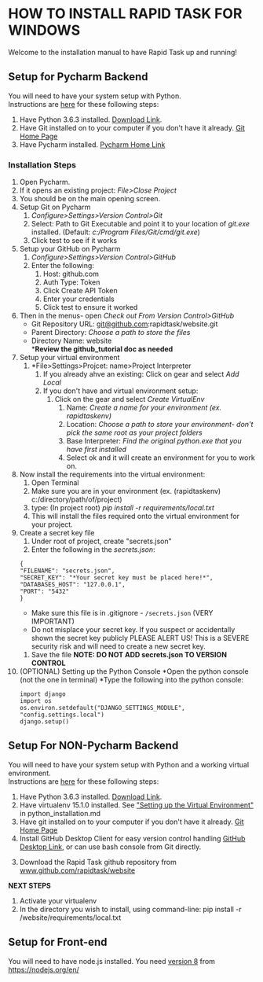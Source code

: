 HOW TO INSTALL RAPID TASK FOR WINDOWS
=====================================

Welcome to the installation manual to have Rapid Task up and running! 

Setup for Pycharm Backend
-------------------------
You will need to have your system setup with Python.  
    Instructions are [here](/docs/python_installation.md) for these following steps:
1. Have Python 3.6.3 installed. 
[Download Link](https://www.python.org/ftp/python/3.6.3/python-3.6.3.exe). 
1. Have Git installed on to your computer if you don't have it already. [Git Home Page](https://git-scm.com/)
1. Have Pycharm installed. [Pycharm Home Link](https://www.jetbrains.com/pycharm/)
    
### Installation Steps

1. Open Pycharm.
1. If it opens an existing project: *File>Close Project*
1. You should be on the main opening screen. 
1. Setup Git on Pycharm
    1. *Configure>Settings>Version Control>Git*
    1. Select: Path to Git Executable and point it to your location of *git.exe* installed. (Default: *c:/Program Files/Git/cmd/git.exe*) 
    1. Click test to see if it works
1. Setup your GitHub on Pycharm
    1. *Configure>Settings>Version Control>GitHub*
    1. Enter the following:
        1. Host: github.com
        1. Auth Type: Token
        1. Click Create API Token
        1. Enter your credentials
        1. Click test to ensure it worked
1. Then in the menus- open *Check out From Version Control>GitHub*  
    * Git Repository URL: git@github.com:rapidtask/website.git 
    * Parent Directory: *Choose a path to store the files*
    * Directory Name: website    
    ***Review the github_tutorial doc as needed**
1. Setup your virtual environment
    1. *File>Settings>Projcet: name>Project Interpreter
        1. If you already ahve an existing: Click on gear and select *Add Local*
        1. If you don't have and virtual environment setup:
            1. Click on the gear and select *Create VirtualEnv*
                1. Name: *Create a name for your environment (ex. rapidtaskenv)*
                1. Location: *Choose a path to store your environment- don't pick the same root as your project folders*
                1. Base Interpreter: *Find the original python.exe that you have first installed*
                1. Select ok and it will create an environment for you to work on.
1. Now install the requirements into the virtual environment:
    1. Open Terminal
    1. Make sure you are in your environment (ex. (rapidtaskenv) c:/directory/path/of/project)
    1. type: (In project root) *pip install -r requirements/local.txt*
    1. This will install the files required onto the virtual environment for your project.
1. Create a secret key file  
    1. Under root of project, create "secrets.json"  
    1. Enter the following in the *secrets.json*:    
    ```
    {   
    "FILENAME": "secrets.json",    
    "SECRET_KEY": "*Your secret key must be placed here!*",  
    "DATABASES_HOST": "127.0.0.1",  
    "PORT": "5432"  
    }
    ```
    * Make sure this file is in .gitignore - `````/secrets.json````` (VERY IMPORTANT)
    * Do not misplace your secret key. If you suspect or accidentally shown the secret key publicly
        PLEASE ALERT US! This is a SEVERE security risk and will need to create a new secret key.
    1. Save the file
    **NOTE: DO NOT ADD secrets.json TO VERSION CONTROL**
1. (OPTIONAL) Setting up the Python Console
    *Open the python console (not the one in terminal)
    *Type the following into the python console:  
    ````
    import django
    import os
    os.environ.setdefault("DJANGO_SETTINGS_MODULE", "config.settings.local")
    django.setup()
    
Setup For NON-Pycharm Backend
-----------------------------

You will need to have your system setup with Python and a working virtual environment.  
    Instructions are [here](/docs/python_installation.md) for these following steps:
1. Have Python 3.6.3 installed. 
[Download Link](https://www.python.org/ftp/python/3.6.3/python-3.6.3.exe). 
1. Have virtualenv 15.1.0 installed. See ["Setting up the Virtual Environment"](/docs/python_installation.md) in
    python_installation.md
1. Have git installed on to your computer if you don't have it already. [Git Home Page](https://git-scm.com/)
1. Install GitHub Desktop Client for easy version control handling [GitHub Desktop Link](https://desktop.github.com/), or can use bash console from Git directly. 
    

3) Download the Rapid Task github repository from www.github.com/rapidtask/website

**NEXT STEPS**
1) Activate your virtualenv
2) In the directory you wish to install, using command-line:
    pip install -r /website/requirements/local.txt


Setup for Front-end
-------------------

You will need to have node.js installed. You need [version 8](https://nodejs.org/dist/v8.9.1/node-v8.9.1-x64.msi) from
https://nodejs.org/en/


